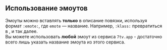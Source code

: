 ## Использование эмоутов
Эмоуты можно вставлять **только** в описание повязки, используя формат `:emote:`, где `emote` — название. Например, `:klass:` превратиться в <Emote name="klass" height="2em"></Emote>  , и так далее.   
Вы можете использовать **любой** эмоут из сервиса `7tv.app` - достаточно всего лишь указать название эмоута из этого сервиса.
